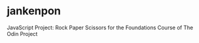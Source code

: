 # jankenpon

JavaScript Project: Rock Paper Scissors for the Foundations Course of The Odin Project
